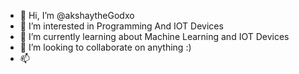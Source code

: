 - 👋 Hi, I’m @akshaytheGodxo
- 👀 I’m interested in Programming And IOT Devices
- 🌱 I’m currently learning about Machine Learning and IOT Devices
- 💞️ I’m looking to collaborate on anything :)
- 📫 

<!---
akshaytheGodxo/akshaytheGodxo is a ✨ special ✨ repository because its `README.md` (this file) appears on your GitHub profile.
You can click the Preview link to take a look at your changes.
--->
